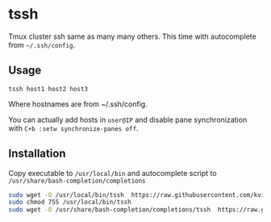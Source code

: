 # tssh
Tmux cluster ssh same as many many others. This time with autocomplete from `~/.ssh/config`.

## Usage
```shell
tssh host1 host2 host3
```

Where hostnames are from ~/.ssh/config.

You can actually add hosts in `user@IP` and disable pane synchronization with `C+b :setw synchronize-panes off`.

## Installation
Copy executable to `/usr/local/bin` and autocomplete script to `/usr/share/bash-completion/completions`
```bash
sudo wget -O /usr/local/bin/tssh  https://raw.githubusercontent.com/kvitajakub/tssh/master/tssh
sudo chmod 755 /usr/local/bin/tssh
sudo wget -O /usr/share/bash-completion/completions/tssh  https://raw.githubusercontent.com/kvitajakub/tssh/master/tssh-autocomplete
```
